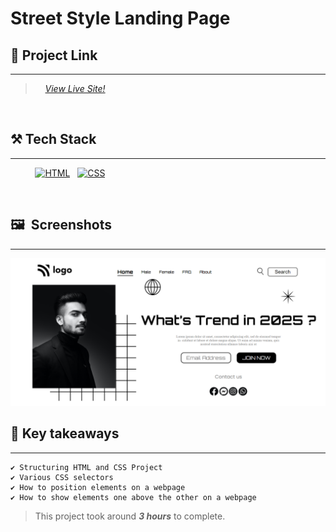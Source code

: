 # Street Style Landing Page

## 🔗 Project Link

___
> &nbsp;&nbsp;&nbsp;&nbsp;_[View Live Site!](https://street-style-homepage.netlify.app/ "Street Style Landing Page" )_

</br>

## ⚒️ Tech Stack

___
&nbsp;&nbsp;&nbsp;&nbsp;&nbsp;&nbsp;&nbsp;&nbsp;&nbsp;&nbsp;[![HTML](https://img.shields.io/badge/html5%20-%23E34F26.svg?&style=for-the-badge&logo=html5&logoColor=white)](https://github.com/Steevel)&nbsp;&nbsp;
[![CSS](https://img.shields.io/badge/css3%20-%231572B6.svg?&style=for-the-badge&logo=css3&logoColor=white)](https://github.com/Steevel)&nbsp;&nbsp;

</br>

## 🖼️&nbsp;&nbsp;Screenshots

___
![Screenshots](./assets/Completed%20wesite%20screenshot.PNG)

## 📌 Key takeaways

___
    ✔️ Structuring HTML and CSS Project
    ✔️ Various CSS selectors
    ✔️ How to position elements on a webpage
    ✔️ How to show elements one above the other on a webpage 

> This project took around _**3 hours**_ to complete.
